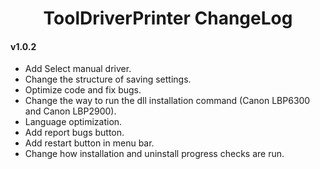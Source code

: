 
<h1 align="center">
  ToolDriverPrinter ChangeLog
</h1>

#### v1.0.2
- Add Select manual driver.
- Change the structure of saving settings.
- Optimize code and fix bugs.
- Change the way to run the dll installation command (Canon LBP6300 and Canon LBP2900).
- Language optimization.
- Add report bugs button.
- Add restart button in menu bar.
- Change how installation and uninstall progress checks are run.

 